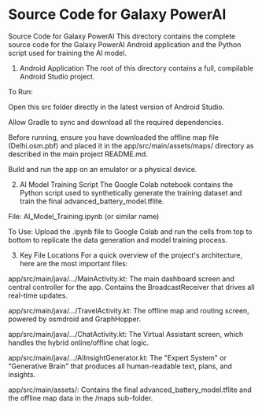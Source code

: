 # Source Code for Galaxy PowerAI

Source Code for Galaxy PowerAI
This directory contains the complete source code for the Galaxy PowerAI Android application and the Python script used for training the AI model.

1. Android Application
The root of this directory contains a full, compilable Android Studio project.

To Run:

Open this src folder directly in the latest version of Android Studio.

Allow Gradle to sync and download all the required dependencies.

Before running, ensure you have downloaded the offline map file (Delhi.osm.pbf) and placed it in the app/src/main/assets/maps/ directory as described in the main project README.md.

Build and run the app on an emulator or a physical device.

2. AI Model Training Script
The Google Colab notebook contains the Python script used to synthetically generate the training dataset and train the final advanced_battery_model.tflite.

File: AI_Model_Training.ipynb (or similar name)

To Use: Upload the .ipynb file to Google Colab and run the cells from top to bottom to replicate the data generation and model training process.

3. Key File Locations
For a quick overview of the project's architecture, here are the most important files:

app/src/main/java/.../MainActivity.kt: The main dashboard screen and central controller for the app. Contains the BroadcastReceiver that drives all real-time updates.

app/src/main/java/.../TravelActivity.kt: The offline map and routing screen, powered by osmdroid and GraphHopper.

app/src/main/java/.../ChatActivity.kt: The Virtual Assistant screen, which handles the hybrid online/offline chat logic.

app/src/main/java/.../AIInsightGenerator.kt: The "Expert System" or "Generative Brain" that produces all human-readable text, plans, and insights.

app/src/main/assets/: Contains the final advanced_battery_model.tflite and the offline map data in the /maps sub-folder.

